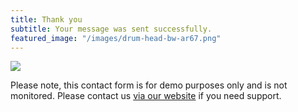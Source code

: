 ```yaml
---
title: Thank you
subtitle: Your message was sent successfully.
featured_image: "/images/drum-head-bw-ar67.png"
---
```


![](/images/demo/about.jpg)

Please note, this contact form is for demo purposes only and is not monitored. Please contact us [via our website](https://jekyllthemes.io) if you need support.
